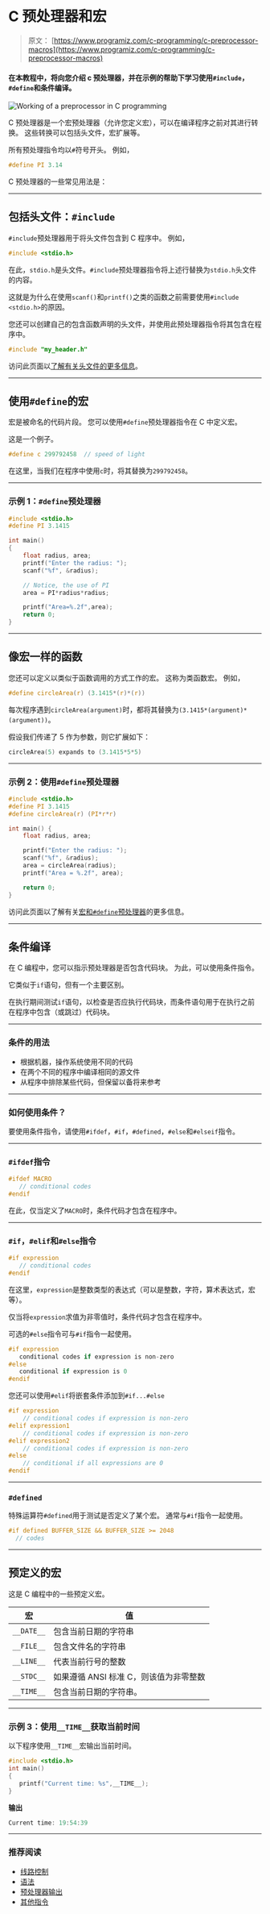 # C 预处理器和宏

> 原文： [https://www.programiz.com/c-programming/c-preprocessor-macros](https://www.programiz.com/c-programming/c-preprocessor-macros)

#### 在本教程中，将向您介绍 c 预处理器，并在示例的帮助下学习使用`#include`，`#define`和条件编译。

![Working of a preprocessor in C programming](img/765b3e84f88056116bb8b07ab90d19d6.png)

C 预处理器是一个宏预处理器（允许您定义宏），可以在编译程序之前对其进行转换。 这些转换可以包括头文件，宏扩展等。

所有预处理指令均以`#`符号开头。 例如，

```c
#define PI 3.14
```

C 预处理器的一些常见用法是：

* * *

## 包括头文件：`#include`

`#include`预处理器用于将头文件包含到 C 程序中。 例如，

```c
#include <stdio.h>
```

在此，`stdio.h`是头文件。`#include`预处理器指令将上述行替换为`stdio.h`头文件的内容。

这就是为什么在使用`scanf()`和`printf()`之类的函数之前需要使用`#include <stdio.h>`的原因。

您还可以创建自己的包含函数声明的头文件，并使用此预处理器指令将其包含在程序中。

```c
#include "my_header.h"
```

访问此页面以[了解有关头文件的更多信息](https://gcc.gnu.org/onlinedocs/cpp/Header-Files.html#Header-Files "Include preprocessor")。

* * *

## 使用`#define`的宏

宏是被命名的代码片段。 您可以使用`#define`预处理器指令在 C 中定义宏。

这是一个例子。

```c
#define c 299792458  // speed of light
```

在这里，当我们在程序中使用`c`时，将其替换为`299792458`。

* * *

### 示例 1：`#define`预处理器

```c
#include <stdio.h>
#define PI 3.1415

int main()
{
    float radius, area;
    printf("Enter the radius: ");
    scanf("%f", &radius);

    // Notice, the use of PI
    area = PI*radius*radius;

    printf("Area=%.2f",area);
    return 0;
}
```

* * *

## 像宏一样的函数

您还可以定义以类似于函数调用的方式工作的宏。 这称为类函数宏。 例如，

```c
#define circleArea(r) (3.1415*(r)*(r))
```

每次程序遇到`circleArea(argument)`时，都将其替换为`(3.1415*(argument)*(argument))`。

假设我们传递了 5 作为参数，则它扩展如下：

```c
circleArea(5) expands to (3.1415*5*5)
```

* * *

### 示例 2：使用`#define`预处理器

```c
#include <stdio.h>
#define PI 3.1415
#define circleArea(r) (PI*r*r)

int main() {
    float radius, area;

    printf("Enter the radius: ");
    scanf("%f", &radius);
    area = circleArea(radius);
    printf("Area = %.2f", area);

    return 0;
}
```

访问此页面以了解有关[宏和`#define`预处理器](https://gcc.gnu.org/onlinedocs/cpp/Macros.html#Macros "C Macros")的更多信息。

* * *

## 条件编译

在 C 编程中，您可以指示预处理器是否包含代码块。 为此，可以使用条件指令。

它类似于`if`语句，但有一个主要区别。

在执行期间测试`if`语句，以检查是否应执行代码块，而条件语句用于在执行之前在程序中包含（或跳过）代码块。

* * *

### 条件的用法

*   根据机器，操作系统使用不同的代码
*   在两个不同的程序中编译相同的源文件
*   从程序中排除某些代码，但保留以备将来参考

* * *

### 如何使用条件？

要使用条件指令，请使用`#ifdef`，`#if`，`#defined`，`#else`和`#elseif`指令。

* * *

### `#ifdef`指令

```c
#ifdef MACRO     
   // conditional codes
#endif

```

在此，仅当定义了`MACRO`时，条件代码才包含在程序中。

* * *

### `#if`，`#elif`和`#else`指令

```c
#if expression
   // conditional codes
#endif

```

在这里，`expression`是整数类型的表达式（可以是整数，字符，算术表达式，宏等）。

仅当将`expression`求值为非零值时，条件代码才包含在程序中。

可选的`#else`指令可与`#if`指令一起使用。

```c
#if expression
   conditional codes if expression is non-zero
#else
   conditional if expression is 0
#endif

```

您还可以使用`#elif`将嵌套条件添加到`#if...#else`

```c
#if expression
    // conditional codes if expression is non-zero
#elif expression1
    // conditional codes if expression is non-zero
#elif expression2
    // conditional codes if expression is non-zero
#else
    // conditional if all expressions are 0
#endif

```

* * *

### `#defined`

特殊运算符`#defined`用于测试是否定义了某个宏。 通常与`#if`指令一起使用。

```c
#if defined BUFFER_SIZE && BUFFER_SIZE >= 2048
  // codes

```

* * *

## 预定义的宏

这是 C 编程中的一些预定义宏。

| 宏 | 值 |
| --- | --- |
| `__DATE__` | 包含当前日期的字符串 |
| `__FILE__` | 包含文件名的字符串 |
| `__LINE__` | 代表当前行号的整数 |
| `__STDC__` | 如果遵循 ANSI 标准 C，则该值为非零整数 |
| `__TIME__` | 包含当前日期的字符串。 |

* * *

### 示例 3：使用`__TIME__`获取当前时间

以下程序使用`__TIME__`宏输出当前时间。

```c
#include <stdio.h>
int main()
{
   printf("Current time: %s",__TIME__);   
}
```

**输出**

```c
Current time: 19:54:39
```

* * *

### 推荐阅读

*   [线路控制](https://gcc.gnu.org/onlinedocs/cpp/Line-Control.html#Line-Control)
*   [语法](https://gcc.gnu.org/onlinedocs/cpp/Pragmas.html#Pragmas)
*   [预处理器输出](https://gcc.gnu.org/onlinedocs/cpp/Preprocessor-Output.html#Preprocessor-Output)
*   [其他指令](https://gcc.gnu.org/onlinedocs/cpp/Other-Directives.html#Other-Directives)